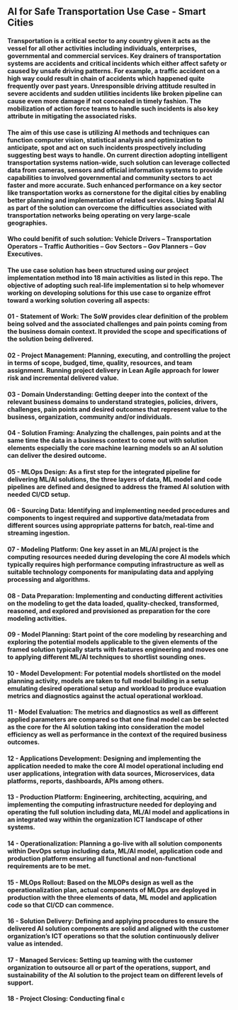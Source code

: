 ## AI for Safe Transportation Use Case - Smart Cities
#### Transportation is a critical sector to any country given it acts as the  vessel for all other activities including individuals, enterprises, governmental and commercial services. Key drainers of transportation systems are accidents and critical incidents which either affect safety or caused by unsafe driving patterns. For example, a traffic accident on a high way could result in chain of accidents which happened quite frequently over past years. Unresponsible driving attitude resulted in severe accidents and sudden utilities incidents like broken pipeline can cause even more damage if not concealed in timely fashion. The mobilization of action force teams to handle such incidents is also key attribute in mitigating the associated risks. 

<p></p>

#### The aim of this use case is utilizing AI methods and techniques can function computer vision, statistical analysis and optimization to anticipate, spot and act on such incidents prospectively including suggesting best ways to handle. On current direction adopting intelligent transportation systems nation-wide, such solution can leverage collected data from cameras, sensors and official information systems to provide capabilities to involved governmental and community sectors to act faster and more accurate. Such enhanced performance on a key sector like transportation works as cornerstone for the digital cities by enabling better planning and implementation of related services. Using Spatial AI as part of the solution can overcome the difficulties associated with transportation networks being operating on very large-scale geographies.  

<p></p>

#### Who could benifit of such solution: Vehicle Drivers – Transportation Operators – Traffic Authorities – Gov Sectors – Gov Planners – Gov Executives.

<p></p>

#### The use case solution has been structured using our project implementation method into 18 main activities as listed in this repo. The objective of adopting such real-life implementation si to help whomever working on developing solutions for this use case to organize effrot toward a working solution covering all aspects:

#### 01 - Statement of Work: The SoW provides clear definition of the problem being solved and the associated challenges and pain points coming from the business domain context. It provided the scope and specifications of the solution being delivered.
#### 02 - Project Management: Planning, executing, and controlling the project in terms of scope, budged, time, quality, resources, and team assignment. Running project delivery in Lean Agile approach for lower risk and incremental delivered value.
#### 03 - Domain Understanding: Getting deeper into the context of the relevant business domains to understand strategies, policies, drivers, challenges, pain points and desired outcomes that represent value to the business, organization, community and/or individuals.
#### 04 - Solution Framing: Analyzing the challenges, pain points and at the same time the data in a business context to come out with solution elements especially the core machine learning models so an AI solution can deliver the desired outcome.
#### 05 - MLOps Design: As a first step for the integrated pipeline for delivering ML/AI solutions, the three layers of data, ML model and code pipelines are defined and designed to address the framed AI solution with needed CI/CD setup.
#### 06 - Sourcing Data: Identifying and implementing needed procedures and components to ingest required and supportive data/metadata from different sources using appropriate patterns for batch, real-time and streaming ingestion.
#### 07 - Modeling Platform: One key asset in an ML/AI project is the computing resources needed during developing the core AI models which typically requires high performance computing infrastructure as well as suitable technology components for manipulating data and applying processing and algorithms.
#### 08 - Data Preparation: Implementing and conducting different activities on the modeling to get the data loaded, quality-checked, transformed, reasoned, and explored and provisioned as preparation for the core modeling activities.
#### 09 - Model Planning: Start point of the core modeling by researching and exploring the potential models applicable to the given elements of the framed solution typically starts with features engineering and moves one to applying different ML/AI techniques to shortlist sounding ones.
#### 10 - Model Development: For potential models shortlisted on the model planning activity, models are taken to full model building in a setup emulating desired operational setup and workload to produce evaluation metrics and diagnostics against the actual operational workload.
#### 11 - Model Evaluation: The metrics and diagnostics as well as different applied parameters are compared so that one final model can be selected as the core for the AI solution taking into consideration the model efficiency as well as performance in the context of the required business outcomes.
#### 12 - Applications Development: Designing and implementing the application needed to make the core AI model operational including end user applications, integration with data sources, Microservices, data platforms, reports, dashboards, APIs among others.
#### 13 - Production Platform: Engineering, architecting, acquiring, and implementing the computing infrastructure needed for deploying and operating the full solution including data, ML/AI model and applications in an integrated way within the organization ICT landscape of other systems.
#### 14 - Operationalization: Planning a go-live with all solution components within DevOps setup including data, ML/AI model, application code and production platform ensuring all functional and non-functional requirements are to be met.
#### 15 - MLOps Rollout: Based on the MLOPs design as well as the operationalization plan, actual components of MLOps are deployed in production with the three elements of data, ML model and application code so that CI/CD can commence.
#### 16 - Solution Delivery: Defining and applying procedures to ensure the delivered AI solution components are solid and aligned with the customer organization’s ICT operations so that the solution continuously deliver value as intended.
#### 17 - Managed Services: Setting up teaming with the customer organization to outsource all or part of the operations, support, and sustainability of the AI solution to the project team on different levels of support.
#### 18 - Project Closing: Conducting final c